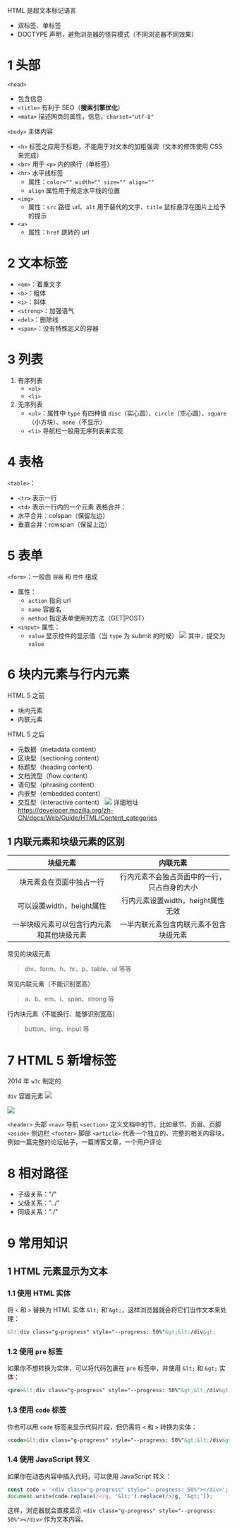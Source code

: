 HTML 是超文本标记语言
- 双标签、单标签
- DOCTYPE 声明，避免浏览器的怪异模式（不同浏览器不同效果）


# 1 头部
`<head>` 
- 包含信息
- `<title>` 有利于 SEO（**搜索引擎优化**）
- `<mata>` 描述网页的属性，信息，`charset="utf-8"`

`<body>` 主体内容
- `<h>` 标签之应用于标题，不能用于对文本的加粗强调（文本的修饰使用 CSS 来完成）
- `<br>` 用于 `<p>` 内的换行（单标签）
- `<hr>` 水平线标签
	- 属性：`color="" width="" size="" align=""`
	- `align` 属性用于规定水平线的位置
- `<img>`
	- 属性：`src` 路径 url、`alt` 用于替代的文字、`title` 鼠标悬浮在图片上给予的提示
- `<a>`
	- 属性：`href` 跳转的 url


# 2 文本标签
-  `<em>`：着重文字
-  `<b>`：粗体
-  `<i>`：斜体
-  `<strong>`：加强语气
-  `<del>`：删除线
-  `<span>`：没有特殊定义的容器

# 3 列表
1. 有序列表
	- `<ol>`
	- `<li>`
1. 无序列表
	- `<ul>`：属性中 `type` 有四种值 `disc`（实心圆）、`circle`（空心圆）、`square`（小方块）、`none`（不显示）
	- `<li>`
导航栏一般用无序列表来实现

# 4 表格
`<table>`：
- `<tr>` 表示一行
- `<td>` 表示一行内的一个元素
表格合并：
- 水平合并：colspan（保留左边）
- 垂直合并：rowspan（保留上边）

# 5 表单
`<form>`：一般由 `容器` 和 `控件` 组成
- 属性：
	- `action` 指向 url
	- `name` 容器名
	- `method` 指定表单使用的方法（GET|POST）
- `<input>` 属性：
	- `value` 显示控件的显示值（当 `type` 为 submit 的时候）
![](HTML.assets/image-20240320014511553.png)
其中，提交为 `value`

# 6 块内元素与行内元素

HTML 5 之前
- 块内元素
- 内联元素

HTML 5 之后
- 元数据（metadata content）
- 区块型（sectioning content）
- 标题型（heading content）
- 文档流型（flow content）
- 语句型（phrasing content）
- 内嵌型（embedded content）
- 交互型（interactive content）
![](HTML.assets/image-20240320020744780.png)
详细地址 https://developer.mozilla.org/zh-CN/docs/Web/Guide/HTML/Content_categories

## 1 内联元素和块级元素的区别

|         块级元素          |          内联元素          |
| :-------------------: | :--------------------: |
|     块元素会在页面中独占一行      | 行内元素不会独占页面中的一行，只占自身的大小 |
|  可以设置width，height属性   | 行内元素设置width，height属性无效 |
| 一半块级元素可以包含行内元素和其他块级元素 |  一半内联元素包含内联元素不包含块级元素   |
常见的块级元素
> div、form、h、hr、p、table、ul 等等

常见内联元素（不能识别宽高）
> a、b、em、i、span、strong 等

行内块元素（不能换行、能够识别宽高）
> button、img、input 等


# 7 HTML 5 新增标签
2014 年 `w3c` 制定的

`div` 容器元素
![](HTML.assets/image-20240320122426313.png)

![](HTML.assets/image-20240320122549339.png)

`<header>` 头部
`<nav>` 导航
`<section>` 定义文档中的节，比如章节、页眉、页脚
`<aside>` 侧边栏
`<footer>` 脚部
`<article>` 代表一个独立的、完整的相关内容块，例如一篇完整的论坛帖子，一篇博客文章，一个用户评论



# 8 相对路径
- 子级关系："/"
- 父级关系："../"
- 同级关系："./"



# 9 常用知识


## 1 HTML 元素显示为文本

### 1.1 使用 HTML 实体
将 `<` 和 `>` 替换为 HTML 实体 `&lt;` 和 `&gt;`，这样浏览器就会将它们当作文本来处理：

```html
&lt;div class="g-progress" style="--progress: 50%"&gt;&lt;/div&gt;
```

### 1.2 使用 `pre` 标签
如果你不想转换为实体，可以将代码包裹在 `pre` 标签中，并使用 `&lt;` 和 `&gt;` 实体：

```html
<pre>&lt;div class="g-progress" style="--progress: 50%"&gt;&lt;/div&gt;</pre>
```

### 1.3 使用 `code` 标签
你也可以用 `code` 标签来显示代码片段，但仍需将 `<` 和 `>` 转换为实体：

```html
<code>&lt;div class="g-progress" style="--progress: 50%"&gt;&lt;/div&gt;</code>
```

### 1.4 使用 JavaScript 转义
如果你在动态内容中插入代码，可以使用 JavaScript 转义：

```javascript
const code = '<div class="g-progress" style="--progress: 50%"></div>';
document.write(code.replace(/</g, '&lt;').replace(/>/g, '&gt;'));
```

这样，浏览器就会直接显示 `<div class="g-progress" style="--progress: 50%"></div>` 作为文本内容。



